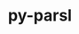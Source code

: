 ---
title: "py-parsl"
layout: cache
categories: [package, develop]
meta: {"versions": ["2023.08.21"], "compilers": ["gcc@=11.4.0", "gcc@=9.4.0", "oneapi@=2024.0.0"], "oss": ["ubuntu20.04", "ubuntu22.04"], "platforms": ["linux"], "targets": ["neoverse_v1", "neoverse_v2", "ppc64le", "x86_64_v3"], "stacks": ["e4s", "e4s-neoverse-v2", "e4s-neoverse_v1", "e4s-oneapi", "e4s-power", "root"], "num_specs": 48, "num_specs_by_stack": {"e4s-power": 10, "root": 48, "e4s-neoverse_v1": 9, "e4s-neoverse-v2": 10, "e4s": 9, "e4s-oneapi": 10}}
spec_details: [{"hash": "geiekpj5peezjblro2famgizht7wdets", "compiler": "gcc@=9.4.0", "versions": ["2023.08.21"], "os": "ubuntu20.04", "platform": "linux", "target": "ppc64le", "variants": ["build_system=python_pip", "~monitoring"], "stacks": ["e4s-power", "root"], "size": "-", "tarball": "https://binaries.spack.io/develop/build_cache/linux-ubuntu20.04-ppc64le/gcc-9.4.0/py-parsl-2023.08.21/linux-ubuntu20.04-ppc64le-gcc-9.4.0-py-parsl-2023.08.21-geiekpj5peezjblro2famgizht7wdets.spack"}, {"hash": "qasachr7lodkcoudrvarlf3cijvtsovx", "compiler": "gcc@=9.4.0", "versions": ["2023.08.21"], "os": "ubuntu20.04", "platform": "linux", "target": "ppc64le", "variants": ["build_system=python_pip", "~monitoring"], "stacks": ["e4s-power", "root"], "size": "-", "tarball": "https://binaries.spack.io/develop/build_cache/linux-ubuntu20.04-ppc64le/gcc-9.4.0/py-parsl-2023.08.21/linux-ubuntu20.04-ppc64le-gcc-9.4.0-py-parsl-2023.08.21-qasachr7lodkcoudrvarlf3cijvtsovx.spack"}, {"hash": "nl4egpiew7uqhljksk6ovzs3hlefpzet", "compiler": "gcc@=9.4.0", "versions": ["2023.08.21"], "os": "ubuntu20.04", "platform": "linux", "target": "ppc64le", "variants": ["build_system=python_pip", "~monitoring"], "stacks": ["e4s-power", "root"], "size": "-", "tarball": "https://binaries.spack.io/develop/build_cache/linux-ubuntu20.04-ppc64le/gcc-9.4.0/py-parsl-2023.08.21/linux-ubuntu20.04-ppc64le-gcc-9.4.0-py-parsl-2023.08.21-nl4egpiew7uqhljksk6ovzs3hlefpzet.spack"}, {"hash": "ehgrqz3r7wmkf6dviqdeudph6s6e3geu", "compiler": "gcc@=9.4.0", "versions": ["2023.08.21"], "os": "ubuntu20.04", "platform": "linux", "target": "ppc64le", "variants": ["build_system=python_pip", "~monitoring"], "stacks": ["e4s-power", "root"], "size": "-", "tarball": "https://binaries.spack.io/develop/build_cache/linux-ubuntu20.04-ppc64le/gcc-9.4.0/py-parsl-2023.08.21/linux-ubuntu20.04-ppc64le-gcc-9.4.0-py-parsl-2023.08.21-ehgrqz3r7wmkf6dviqdeudph6s6e3geu.spack"}, {"hash": "sdti7uxldvsjixgjdzrqoptbj7jinavd", "compiler": "gcc@=9.4.0", "versions": ["2023.08.21"], "os": "ubuntu20.04", "platform": "linux", "target": "ppc64le", "variants": ["build_system=python_pip", "~monitoring"], "stacks": ["e4s-power", "root"], "size": "-", "tarball": "https://binaries.spack.io/develop/build_cache/linux-ubuntu20.04-ppc64le/gcc-9.4.0/py-parsl-2023.08.21/linux-ubuntu20.04-ppc64le-gcc-9.4.0-py-parsl-2023.08.21-sdti7uxldvsjixgjdzrqoptbj7jinavd.spack"}, {"hash": "lok62t2jfxhwt5rcc7y6aj5as3ynvsxj", "compiler": "gcc@=9.4.0", "versions": ["2023.08.21"], "os": "ubuntu20.04", "platform": "linux", "target": "ppc64le", "variants": ["build_system=python_pip", "~monitoring"], "stacks": ["e4s-power", "root"], "size": "-", "tarball": "https://binaries.spack.io/develop/build_cache/linux-ubuntu20.04-ppc64le/gcc-9.4.0/py-parsl-2023.08.21/linux-ubuntu20.04-ppc64le-gcc-9.4.0-py-parsl-2023.08.21-lok62t2jfxhwt5rcc7y6aj5as3ynvsxj.spack"}, {"hash": "bwg54fscgbzhlcgpqebpo37aaxe6ssmm", "compiler": "gcc@=9.4.0", "versions": ["2023.08.21"], "os": "ubuntu20.04", "platform": "linux", "target": "ppc64le", "variants": ["build_system=python_pip", "~monitoring"], "stacks": ["e4s-power", "root"], "size": "-", "tarball": "https://binaries.spack.io/develop/build_cache/linux-ubuntu20.04-ppc64le/gcc-9.4.0/py-parsl-2023.08.21/linux-ubuntu20.04-ppc64le-gcc-9.4.0-py-parsl-2023.08.21-bwg54fscgbzhlcgpqebpo37aaxe6ssmm.spack"}, {"hash": "de6kvvzforyoldrk77l4rt56o2zjr2ke", "compiler": "gcc@=9.4.0", "versions": ["2023.08.21"], "os": "ubuntu20.04", "platform": "linux", "target": "ppc64le", "variants": ["build_system=python_pip", "~monitoring"], "stacks": ["e4s-power", "root"], "size": "-", "tarball": "https://binaries.spack.io/develop/build_cache/linux-ubuntu20.04-ppc64le/gcc-9.4.0/py-parsl-2023.08.21/linux-ubuntu20.04-ppc64le-gcc-9.4.0-py-parsl-2023.08.21-de6kvvzforyoldrk77l4rt56o2zjr2ke.spack"}, {"hash": "d4kdo3urmrodt534llvfacgg5jlmqrfq", "compiler": "gcc@=9.4.0", "versions": ["2023.08.21"], "os": "ubuntu20.04", "platform": "linux", "target": "ppc64le", "variants": ["build_system=python_pip", "~monitoring"], "stacks": ["e4s-power", "root"], "size": "-", "tarball": "https://binaries.spack.io/develop/build_cache/linux-ubuntu20.04-ppc64le/gcc-9.4.0/py-parsl-2023.08.21/linux-ubuntu20.04-ppc64le-gcc-9.4.0-py-parsl-2023.08.21-d4kdo3urmrodt534llvfacgg5jlmqrfq.spack"}, {"hash": "2as6khjdhlxjzxsyzljxf27shiuifed7", "compiler": "gcc@=9.4.0", "versions": ["2023.08.21"], "os": "ubuntu20.04", "platform": "linux", "target": "ppc64le", "variants": ["build_system=python_pip", "~monitoring"], "stacks": ["e4s-power", "root"], "size": "-", "tarball": "https://binaries.spack.io/develop/build_cache/linux-ubuntu20.04-ppc64le/gcc-9.4.0/py-parsl-2023.08.21/linux-ubuntu20.04-ppc64le-gcc-9.4.0-py-parsl-2023.08.21-2as6khjdhlxjzxsyzljxf27shiuifed7.spack"}, {"hash": "c7uebjm67ordhpc4uz7pqm2ht27nlbz2", "compiler": "gcc@=11.4.0", "versions": ["2023.08.21"], "os": "ubuntu22.04", "platform": "linux", "target": "neoverse_v1", "variants": ["build_system=python_pip", "~monitoring"], "stacks": ["root", "e4s-neoverse_v1"], "size": "-", "tarball": "https://binaries.spack.io/develop/build_cache/linux-ubuntu22.04-neoverse_v1/gcc-11.4.0/py-parsl-2023.08.21/linux-ubuntu22.04-neoverse_v1-gcc-11.4.0-py-parsl-2023.08.21-c7uebjm67ordhpc4uz7pqm2ht27nlbz2.spack"}, {"hash": "g6fzqqh4ty2e7iuiix6d6jfvfwqyjkqq", "compiler": "gcc@=11.4.0", "versions": ["2023.08.21"], "os": "ubuntu22.04", "platform": "linux", "target": "neoverse_v1", "variants": ["build_system=python_pip", "~monitoring"], "stacks": ["root", "e4s-neoverse_v1"], "size": "-", "tarball": "https://binaries.spack.io/develop/build_cache/linux-ubuntu22.04-neoverse_v1/gcc-11.4.0/py-parsl-2023.08.21/linux-ubuntu22.04-neoverse_v1-gcc-11.4.0-py-parsl-2023.08.21-g6fzqqh4ty2e7iuiix6d6jfvfwqyjkqq.spack"}, {"hash": "o4uz7cqauqs5vvkrbxsl4gindjtvdvs5", "compiler": "gcc@=11.4.0", "versions": ["2023.08.21"], "os": "ubuntu22.04", "platform": "linux", "target": "neoverse_v1", "variants": ["build_system=python_pip", "~monitoring"], "stacks": ["root", "e4s-neoverse_v1"], "size": "-", "tarball": "https://binaries.spack.io/develop/build_cache/linux-ubuntu22.04-neoverse_v1/gcc-11.4.0/py-parsl-2023.08.21/linux-ubuntu22.04-neoverse_v1-gcc-11.4.0-py-parsl-2023.08.21-o4uz7cqauqs5vvkrbxsl4gindjtvdvs5.spack"}, {"hash": "hftigk65sodxm6eqhlmitlwcf7igefyt", "compiler": "gcc@=11.4.0", "versions": ["2023.08.21"], "os": "ubuntu22.04", "platform": "linux", "target": "neoverse_v1", "variants": ["build_system=python_pip", "~monitoring"], "stacks": ["root", "e4s-neoverse_v1"], "size": "-", "tarball": "https://binaries.spack.io/develop/build_cache/linux-ubuntu22.04-neoverse_v1/gcc-11.4.0/py-parsl-2023.08.21/linux-ubuntu22.04-neoverse_v1-gcc-11.4.0-py-parsl-2023.08.21-hftigk65sodxm6eqhlmitlwcf7igefyt.spack"}, {"hash": "pod2bj7kfbszeaa2sch5i2xrv46z42l5", "compiler": "gcc@=11.4.0", "versions": ["2023.08.21"], "os": "ubuntu22.04", "platform": "linux", "target": "neoverse_v1", "variants": ["build_system=python_pip", "~monitoring"], "stacks": ["root", "e4s-neoverse_v1"], "size": "-", "tarball": "https://binaries.spack.io/develop/build_cache/linux-ubuntu22.04-neoverse_v1/gcc-11.4.0/py-parsl-2023.08.21/linux-ubuntu22.04-neoverse_v1-gcc-11.4.0-py-parsl-2023.08.21-pod2bj7kfbszeaa2sch5i2xrv46z42l5.spack"}, {"hash": "gs66jvxmeptyqm7sccx6gpoy36apa7x3", "compiler": "gcc@=11.4.0", "versions": ["2023.08.21"], "os": "ubuntu22.04", "platform": "linux", "target": "neoverse_v1", "variants": ["build_system=python_pip", "~monitoring"], "stacks": ["root", "e4s-neoverse_v1"], "size": "-", "tarball": "https://binaries.spack.io/develop/build_cache/linux-ubuntu22.04-neoverse_v1/gcc-11.4.0/py-parsl-2023.08.21/linux-ubuntu22.04-neoverse_v1-gcc-11.4.0-py-parsl-2023.08.21-gs66jvxmeptyqm7sccx6gpoy36apa7x3.spack"}, {"hash": "hp6axc4x26z6batmcx2mwtwtsymgyow7", "compiler": "gcc@=11.4.0", "versions": ["2023.08.21"], "os": "ubuntu22.04", "platform": "linux", "target": "neoverse_v1", "variants": ["build_system=python_pip", "~monitoring"], "stacks": ["root", "e4s-neoverse_v1"], "size": "-", "tarball": "https://binaries.spack.io/develop/build_cache/linux-ubuntu22.04-neoverse_v1/gcc-11.4.0/py-parsl-2023.08.21/linux-ubuntu22.04-neoverse_v1-gcc-11.4.0-py-parsl-2023.08.21-hp6axc4x26z6batmcx2mwtwtsymgyow7.spack"}, {"hash": "jalgw6pebwycpmijqy2tjulqsgnkewwa", "compiler": "gcc@=11.4.0", "versions": ["2023.08.21"], "os": "ubuntu22.04", "platform": "linux", "target": "neoverse_v1", "variants": ["build_system=python_pip", "~monitoring"], "stacks": ["root", "e4s-neoverse_v1"], "size": "-", "tarball": "https://binaries.spack.io/develop/build_cache/linux-ubuntu22.04-neoverse_v1/gcc-11.4.0/py-parsl-2023.08.21/linux-ubuntu22.04-neoverse_v1-gcc-11.4.0-py-parsl-2023.08.21-jalgw6pebwycpmijqy2tjulqsgnkewwa.spack"}, {"hash": "nattf6amd2d3vu7sa7wk3ikrq3ukffhi", "compiler": "gcc@=11.4.0", "versions": ["2023.08.21"], "os": "ubuntu22.04", "platform": "linux", "target": "neoverse_v1", "variants": ["build_system=python_pip", "~monitoring"], "stacks": ["root", "e4s-neoverse_v1"], "size": "-", "tarball": "https://binaries.spack.io/develop/build_cache/linux-ubuntu22.04-neoverse_v1/gcc-11.4.0/py-parsl-2023.08.21/linux-ubuntu22.04-neoverse_v1-gcc-11.4.0-py-parsl-2023.08.21-nattf6amd2d3vu7sa7wk3ikrq3ukffhi.spack"}, {"hash": "k6zuwhlrffjwoom5edq3vndkxiya7a43", "compiler": "gcc@=11.4.0", "versions": ["2023.08.21"], "os": "ubuntu22.04", "platform": "linux", "target": "neoverse_v2", "variants": ["build_system=python_pip", "~monitoring"], "stacks": ["e4s-neoverse-v2", "root"], "size": "-", "tarball": "https://binaries.spack.io/develop/build_cache/linux-ubuntu22.04-neoverse_v2/gcc-11.4.0/py-parsl-2023.08.21/linux-ubuntu22.04-neoverse_v2-gcc-11.4.0-py-parsl-2023.08.21-k6zuwhlrffjwoom5edq3vndkxiya7a43.spack"}, {"hash": "2mnea2i64fsjg7td2fsmoepek42zahq6", "compiler": "gcc@=11.4.0", "versions": ["2023.08.21"], "os": "ubuntu22.04", "platform": "linux", "target": "neoverse_v2", "variants": ["build_system=python_pip", "~monitoring"], "stacks": ["e4s-neoverse-v2", "root"], "size": "-", "tarball": "https://binaries.spack.io/develop/build_cache/linux-ubuntu22.04-neoverse_v2/gcc-11.4.0/py-parsl-2023.08.21/linux-ubuntu22.04-neoverse_v2-gcc-11.4.0-py-parsl-2023.08.21-2mnea2i64fsjg7td2fsmoepek42zahq6.spack"}, {"hash": "7ejs3zrfwequewezdezqiul673egclg5", "compiler": "gcc@=11.4.0", "versions": ["2023.08.21"], "os": "ubuntu22.04", "platform": "linux", "target": "neoverse_v2", "variants": ["build_system=python_pip", "~monitoring"], "stacks": ["e4s-neoverse-v2", "root"], "size": "-", "tarball": "https://binaries.spack.io/develop/build_cache/linux-ubuntu22.04-neoverse_v2/gcc-11.4.0/py-parsl-2023.08.21/linux-ubuntu22.04-neoverse_v2-gcc-11.4.0-py-parsl-2023.08.21-7ejs3zrfwequewezdezqiul673egclg5.spack"}, {"hash": "2bt7jrt34xhjlpts75idw4kf2lvchhup", "compiler": "gcc@=11.4.0", "versions": ["2023.08.21"], "os": "ubuntu22.04", "platform": "linux", "target": "neoverse_v2", "variants": ["build_system=python_pip", "~monitoring"], "stacks": ["e4s-neoverse-v2", "root"], "size": "-", "tarball": "https://binaries.spack.io/develop/build_cache/linux-ubuntu22.04-neoverse_v2/gcc-11.4.0/py-parsl-2023.08.21/linux-ubuntu22.04-neoverse_v2-gcc-11.4.0-py-parsl-2023.08.21-2bt7jrt34xhjlpts75idw4kf2lvchhup.spack"}, {"hash": "iqmda5b4wfv6m75oycves5cfiqik4wzk", "compiler": "gcc@=11.4.0", "versions": ["2023.08.21"], "os": "ubuntu22.04", "platform": "linux", "target": "neoverse_v2", "variants": ["build_system=python_pip", "~monitoring"], "stacks": ["e4s-neoverse-v2", "root"], "size": "-", "tarball": "https://binaries.spack.io/develop/build_cache/linux-ubuntu22.04-neoverse_v2/gcc-11.4.0/py-parsl-2023.08.21/linux-ubuntu22.04-neoverse_v2-gcc-11.4.0-py-parsl-2023.08.21-iqmda5b4wfv6m75oycves5cfiqik4wzk.spack"}, {"hash": "45gyhbpgs464ghd7dopypefgzdnzd6qz", "compiler": "gcc@=11.4.0", "versions": ["2023.08.21"], "os": "ubuntu22.04", "platform": "linux", "target": "neoverse_v2", "variants": ["build_system=python_pip", "~monitoring"], "stacks": ["e4s-neoverse-v2", "root"], "size": "-", "tarball": "https://binaries.spack.io/develop/build_cache/linux-ubuntu22.04-neoverse_v2/gcc-11.4.0/py-parsl-2023.08.21/linux-ubuntu22.04-neoverse_v2-gcc-11.4.0-py-parsl-2023.08.21-45gyhbpgs464ghd7dopypefgzdnzd6qz.spack"}, {"hash": "obx3wbtsy644tpnkega6c4ttk4frmitx", "compiler": "gcc@=11.4.0", "versions": ["2023.08.21"], "os": "ubuntu22.04", "platform": "linux", "target": "neoverse_v2", "variants": ["build_system=python_pip", "~monitoring"], "stacks": ["e4s-neoverse-v2", "root"], "size": "-", "tarball": "https://binaries.spack.io/develop/build_cache/linux-ubuntu22.04-neoverse_v2/gcc-11.4.0/py-parsl-2023.08.21/linux-ubuntu22.04-neoverse_v2-gcc-11.4.0-py-parsl-2023.08.21-obx3wbtsy644tpnkega6c4ttk4frmitx.spack"}, {"hash": "pdkr7cz3wzu3ob47mjl6ryf52ljkztxh", "compiler": "gcc@=11.4.0", "versions": ["2023.08.21"], "os": "ubuntu22.04", "platform": "linux", "target": "neoverse_v2", "variants": ["build_system=python_pip", "~monitoring"], "stacks": ["e4s-neoverse-v2", "root"], "size": "-", "tarball": "https://binaries.spack.io/develop/build_cache/linux-ubuntu22.04-neoverse_v2/gcc-11.4.0/py-parsl-2023.08.21/linux-ubuntu22.04-neoverse_v2-gcc-11.4.0-py-parsl-2023.08.21-pdkr7cz3wzu3ob47mjl6ryf52ljkztxh.spack"}, {"hash": "7j3wdbvwlo2ljo4cwz6iwhaio4bkrfov", "compiler": "gcc@=11.4.0", "versions": ["2023.08.21"], "os": "ubuntu22.04", "platform": "linux", "target": "neoverse_v2", "variants": ["build_system=python_pip", "~monitoring"], "stacks": ["e4s-neoverse-v2", "root"], "size": "-", "tarball": "https://binaries.spack.io/develop/build_cache/linux-ubuntu22.04-neoverse_v2/gcc-11.4.0/py-parsl-2023.08.21/linux-ubuntu22.04-neoverse_v2-gcc-11.4.0-py-parsl-2023.08.21-7j3wdbvwlo2ljo4cwz6iwhaio4bkrfov.spack"}, {"hash": "o3cfyznzafizkyoqyzo57aek2yshcqp5", "compiler": "gcc@=11.4.0", "versions": ["2023.08.21"], "os": "ubuntu22.04", "platform": "linux", "target": "neoverse_v2", "variants": ["build_system=python_pip", "~monitoring"], "stacks": ["e4s-neoverse-v2", "root"], "size": "-", "tarball": "https://binaries.spack.io/develop/build_cache/linux-ubuntu22.04-neoverse_v2/gcc-11.4.0/py-parsl-2023.08.21/linux-ubuntu22.04-neoverse_v2-gcc-11.4.0-py-parsl-2023.08.21-o3cfyznzafizkyoqyzo57aek2yshcqp5.spack"}, {"hash": "sis5yrww4kqqysvlx6fjppst4nnuefdn", "compiler": "gcc@=11.4.0", "versions": ["2023.08.21"], "os": "ubuntu22.04", "platform": "linux", "target": "x86_64_v3", "variants": ["build_system=python_pip", "~monitoring"], "stacks": ["root", "e4s"], "size": "-", "tarball": "https://binaries.spack.io/develop/build_cache/linux-ubuntu22.04-x86_64_v3/gcc-11.4.0/py-parsl-2023.08.21/linux-ubuntu22.04-x86_64_v3-gcc-11.4.0-py-parsl-2023.08.21-sis5yrww4kqqysvlx6fjppst4nnuefdn.spack"}, {"hash": "ybg3747kb7pntvpx4glsvhcfmbs74amm", "compiler": "gcc@=11.4.0", "versions": ["2023.08.21"], "os": "ubuntu22.04", "platform": "linux", "target": "x86_64_v3", "variants": ["build_system=python_pip", "~monitoring"], "stacks": ["root", "e4s"], "size": "-", "tarball": "https://binaries.spack.io/develop/build_cache/linux-ubuntu22.04-x86_64_v3/gcc-11.4.0/py-parsl-2023.08.21/linux-ubuntu22.04-x86_64_v3-gcc-11.4.0-py-parsl-2023.08.21-ybg3747kb7pntvpx4glsvhcfmbs74amm.spack"}, {"hash": "scdpcbd4qm6zg447b6p2btxetfymnbc6", "compiler": "gcc@=11.4.0", "versions": ["2023.08.21"], "os": "ubuntu22.04", "platform": "linux", "target": "x86_64_v3", "variants": ["build_system=python_pip", "~monitoring"], "stacks": ["root", "e4s"], "size": "-", "tarball": "https://binaries.spack.io/develop/build_cache/linux-ubuntu22.04-x86_64_v3/gcc-11.4.0/py-parsl-2023.08.21/linux-ubuntu22.04-x86_64_v3-gcc-11.4.0-py-parsl-2023.08.21-scdpcbd4qm6zg447b6p2btxetfymnbc6.spack"}, {"hash": "6cotjy7ubwlk7tvxbcbxgz6t5pcrwukv", "compiler": "gcc@=11.4.0", "versions": ["2023.08.21"], "os": "ubuntu22.04", "platform": "linux", "target": "x86_64_v3", "variants": ["build_system=python_pip", "~monitoring"], "stacks": ["root", "e4s"], "size": "-", "tarball": "https://binaries.spack.io/develop/build_cache/linux-ubuntu22.04-x86_64_v3/gcc-11.4.0/py-parsl-2023.08.21/linux-ubuntu22.04-x86_64_v3-gcc-11.4.0-py-parsl-2023.08.21-6cotjy7ubwlk7tvxbcbxgz6t5pcrwukv.spack"}, {"hash": "jyqwzp3t2x235dk73rdvbgpcecnlqxvr", "compiler": "gcc@=11.4.0", "versions": ["2023.08.21"], "os": "ubuntu22.04", "platform": "linux", "target": "x86_64_v3", "variants": ["build_system=python_pip", "~monitoring"], "stacks": ["root", "e4s"], "size": "-", "tarball": "https://binaries.spack.io/develop/build_cache/linux-ubuntu22.04-x86_64_v3/gcc-11.4.0/py-parsl-2023.08.21/linux-ubuntu22.04-x86_64_v3-gcc-11.4.0-py-parsl-2023.08.21-jyqwzp3t2x235dk73rdvbgpcecnlqxvr.spack"}, {"hash": "upjnrdtgrfagdnfb2scwe2djfdpo3prq", "compiler": "gcc@=11.4.0", "versions": ["2023.08.21"], "os": "ubuntu22.04", "platform": "linux", "target": "x86_64_v3", "variants": ["build_system=python_pip", "~monitoring"], "stacks": ["root", "e4s"], "size": "-", "tarball": "https://binaries.spack.io/develop/build_cache/linux-ubuntu22.04-x86_64_v3/gcc-11.4.0/py-parsl-2023.08.21/linux-ubuntu22.04-x86_64_v3-gcc-11.4.0-py-parsl-2023.08.21-upjnrdtgrfagdnfb2scwe2djfdpo3prq.spack"}, {"hash": "66nx5zz5rzwsfsrv2s6yvxljw2y2uh73", "compiler": "gcc@=11.4.0", "versions": ["2023.08.21"], "os": "ubuntu22.04", "platform": "linux", "target": "x86_64_v3", "variants": ["build_system=python_pip", "~monitoring"], "stacks": ["root", "e4s"], "size": "-", "tarball": "https://binaries.spack.io/develop/build_cache/linux-ubuntu22.04-x86_64_v3/gcc-11.4.0/py-parsl-2023.08.21/linux-ubuntu22.04-x86_64_v3-gcc-11.4.0-py-parsl-2023.08.21-66nx5zz5rzwsfsrv2s6yvxljw2y2uh73.spack"}, {"hash": "or7fgnwbt6jg6r6nauxfxbeb6vfko4ga", "compiler": "gcc@=11.4.0", "versions": ["2023.08.21"], "os": "ubuntu22.04", "platform": "linux", "target": "x86_64_v3", "variants": ["build_system=python_pip", "~monitoring"], "stacks": ["root", "e4s"], "size": "-", "tarball": "https://binaries.spack.io/develop/build_cache/linux-ubuntu22.04-x86_64_v3/gcc-11.4.0/py-parsl-2023.08.21/linux-ubuntu22.04-x86_64_v3-gcc-11.4.0-py-parsl-2023.08.21-or7fgnwbt6jg6r6nauxfxbeb6vfko4ga.spack"}, {"hash": "dh76zvowwgs6q6y2gjwzwaqgpi5mmkb4", "compiler": "gcc@=11.4.0", "versions": ["2023.08.21"], "os": "ubuntu22.04", "platform": "linux", "target": "x86_64_v3", "variants": ["build_system=python_pip", "~monitoring"], "stacks": ["root", "e4s"], "size": "-", "tarball": "https://binaries.spack.io/develop/build_cache/linux-ubuntu22.04-x86_64_v3/gcc-11.4.0/py-parsl-2023.08.21/linux-ubuntu22.04-x86_64_v3-gcc-11.4.0-py-parsl-2023.08.21-dh76zvowwgs6q6y2gjwzwaqgpi5mmkb4.spack"}, {"hash": "5hlpoucykbtnm2vbblem3eaerkcrfwoc", "compiler": "oneapi@=2024.0.0", "versions": ["2023.08.21"], "os": "ubuntu22.04", "platform": "linux", "target": "x86_64_v3", "variants": ["build_system=python_pip", "~monitoring"], "stacks": ["root", "e4s-oneapi"], "size": "-", "tarball": "https://binaries.spack.io/develop/build_cache/linux-ubuntu22.04-x86_64_v3/oneapi-2024.0.0/py-parsl-2023.08.21/linux-ubuntu22.04-x86_64_v3-oneapi-2024.0.0-py-parsl-2023.08.21-5hlpoucykbtnm2vbblem3eaerkcrfwoc.spack"}, {"hash": "qrbkeshyrjh3aznzlomi5ms73cxtzqdj", "compiler": "oneapi@=2024.0.0", "versions": ["2023.08.21"], "os": "ubuntu22.04", "platform": "linux", "target": "x86_64_v3", "variants": ["build_system=python_pip", "~monitoring"], "stacks": ["root", "e4s-oneapi"], "size": "-", "tarball": "https://binaries.spack.io/develop/build_cache/linux-ubuntu22.04-x86_64_v3/oneapi-2024.0.0/py-parsl-2023.08.21/linux-ubuntu22.04-x86_64_v3-oneapi-2024.0.0-py-parsl-2023.08.21-qrbkeshyrjh3aznzlomi5ms73cxtzqdj.spack"}, {"hash": "rugramy4ivyg7a655qku5lfbyeifcm4c", "compiler": "oneapi@=2024.0.0", "versions": ["2023.08.21"], "os": "ubuntu22.04", "platform": "linux", "target": "x86_64_v3", "variants": ["build_system=python_pip", "~monitoring"], "stacks": ["root", "e4s-oneapi"], "size": "-", "tarball": "https://binaries.spack.io/develop/build_cache/linux-ubuntu22.04-x86_64_v3/oneapi-2024.0.0/py-parsl-2023.08.21/linux-ubuntu22.04-x86_64_v3-oneapi-2024.0.0-py-parsl-2023.08.21-rugramy4ivyg7a655qku5lfbyeifcm4c.spack"}, {"hash": "er2nxcguf5ol5bxc2vhnbrmeh5nrsodr", "compiler": "oneapi@=2024.0.0", "versions": ["2023.08.21"], "os": "ubuntu22.04", "platform": "linux", "target": "x86_64_v3", "variants": ["build_system=python_pip", "~monitoring"], "stacks": ["root", "e4s-oneapi"], "size": "-", "tarball": "https://binaries.spack.io/develop/build_cache/linux-ubuntu22.04-x86_64_v3/oneapi-2024.0.0/py-parsl-2023.08.21/linux-ubuntu22.04-x86_64_v3-oneapi-2024.0.0-py-parsl-2023.08.21-er2nxcguf5ol5bxc2vhnbrmeh5nrsodr.spack"}, {"hash": "tx43s63xyd2cetbp764hbr32ktjww3fm", "compiler": "oneapi@=2024.0.0", "versions": ["2023.08.21"], "os": "ubuntu22.04", "platform": "linux", "target": "x86_64_v3", "variants": ["build_system=python_pip", "~monitoring"], "stacks": ["root", "e4s-oneapi"], "size": "-", "tarball": "https://binaries.spack.io/develop/build_cache/linux-ubuntu22.04-x86_64_v3/oneapi-2024.0.0/py-parsl-2023.08.21/linux-ubuntu22.04-x86_64_v3-oneapi-2024.0.0-py-parsl-2023.08.21-tx43s63xyd2cetbp764hbr32ktjww3fm.spack"}, {"hash": "hpf3hqoqj5kipspdj2nu735tbzpgrrb6", "compiler": "oneapi@=2024.0.0", "versions": ["2023.08.21"], "os": "ubuntu22.04", "platform": "linux", "target": "x86_64_v3", "variants": ["build_system=python_pip", "~monitoring"], "stacks": ["root", "e4s-oneapi"], "size": "-", "tarball": "https://binaries.spack.io/develop/build_cache/linux-ubuntu22.04-x86_64_v3/oneapi-2024.0.0/py-parsl-2023.08.21/linux-ubuntu22.04-x86_64_v3-oneapi-2024.0.0-py-parsl-2023.08.21-hpf3hqoqj5kipspdj2nu735tbzpgrrb6.spack"}, {"hash": "l56xjl2dac674xe5b23tdztcuefqhilv", "compiler": "oneapi@=2024.0.0", "versions": ["2023.08.21"], "os": "ubuntu22.04", "platform": "linux", "target": "x86_64_v3", "variants": ["build_system=python_pip", "~monitoring"], "stacks": ["root", "e4s-oneapi"], "size": "-", "tarball": "https://binaries.spack.io/develop/build_cache/linux-ubuntu22.04-x86_64_v3/oneapi-2024.0.0/py-parsl-2023.08.21/linux-ubuntu22.04-x86_64_v3-oneapi-2024.0.0-py-parsl-2023.08.21-l56xjl2dac674xe5b23tdztcuefqhilv.spack"}, {"hash": "dugdcyttep3vxczfoi2gauwr2ibf2jtk", "compiler": "oneapi@=2024.0.0", "versions": ["2023.08.21"], "os": "ubuntu22.04", "platform": "linux", "target": "x86_64_v3", "variants": ["build_system=python_pip", "~monitoring"], "stacks": ["root", "e4s-oneapi"], "size": "-", "tarball": "https://binaries.spack.io/develop/build_cache/linux-ubuntu22.04-x86_64_v3/oneapi-2024.0.0/py-parsl-2023.08.21/linux-ubuntu22.04-x86_64_v3-oneapi-2024.0.0-py-parsl-2023.08.21-dugdcyttep3vxczfoi2gauwr2ibf2jtk.spack"}, {"hash": "nusmtgimfjrcsr65vlh2nyodq5theacp", "compiler": "oneapi@=2024.0.0", "versions": ["2023.08.21"], "os": "ubuntu22.04", "platform": "linux", "target": "x86_64_v3", "variants": ["build_system=python_pip", "~monitoring"], "stacks": ["root", "e4s-oneapi"], "size": "-", "tarball": "https://binaries.spack.io/develop/build_cache/linux-ubuntu22.04-x86_64_v3/oneapi-2024.0.0/py-parsl-2023.08.21/linux-ubuntu22.04-x86_64_v3-oneapi-2024.0.0-py-parsl-2023.08.21-nusmtgimfjrcsr65vlh2nyodq5theacp.spack"}, {"hash": "d6u5h3zlsrihcj4ewvk2urs5rpgywe3a", "compiler": "oneapi@=2024.0.0", "versions": ["2023.08.21"], "os": "ubuntu22.04", "platform": "linux", "target": "x86_64_v3", "variants": ["build_system=python_pip", "~monitoring"], "stacks": ["root", "e4s-oneapi"], "size": "-", "tarball": "https://binaries.spack.io/develop/build_cache/linux-ubuntu22.04-x86_64_v3/oneapi-2024.0.0/py-parsl-2023.08.21/linux-ubuntu22.04-x86_64_v3-oneapi-2024.0.0-py-parsl-2023.08.21-d6u5h3zlsrihcj4ewvk2urs5rpgywe3a.spack"}]
---